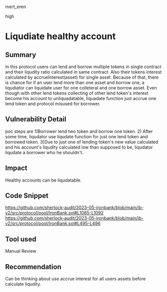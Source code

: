 mert_eren

high

# Liqudiate healthy account

## Summary
In this protocol users can lend and borrow multiple tokens in single contract and their liqudity ratio calculated in same contract. Also their tokens interest calculated by accrueInterest(asset) for single asset. Because of that, there is chance for if an user lend more than one asset and borrow one, a liqudiator can liquidate user for one colleteral and one borrow asset. Even though with other lend tokens collecting of other lend token's interest become his account to unliquadatable, liquadate function just accrue one lend token and protocol misused for borrower.
## Vulnerability Detail
poc steps are
1)Borrower lend two token and borrow one token.
2) After some time, liqudator use liqudate function for just one lend token and borrowed token.
3)Due to just one of lending token's new value calculated and his account's liqudity calculated low than supposed to be, liqudator liqudate a borrower who he shouldn't.
## Impact
Healthy accounts can be liqudatable.
## Code Snippet
https://github.com/sherlock-audit/2023-05-ironbank/blob/main/ib-v2/src/protocol/pool/IronBank.sol#L1065-L1092
https://github.com/sherlock-audit/2023-05-ironbank/blob/main/ib-v2/src/protocol/pool/IronBank.sol#L495-L496
## Tool used

Manual Review

## Recommendation
Can be thinking about use accrue interest for all users assets before calculate liqudity.